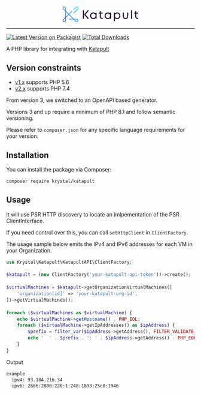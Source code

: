 <p align="center"><img src="./katapult_logo.svg" alt="Katapult logo" width="40%" /></p>

---

[![Latest Version on Packagist](https://img.shields.io/packagist/v/krystal/katapult.svg?style=flat-square)](https://packagist.org/packages/krystal/katapult)
[![Total Downloads](https://img.shields.io/packagist/dt/krystal/katapult.svg?style=flat-square)](https://packagist.org/packages/krystal/katapult)

A PHP library for integrating with [Katapult](https://katapult.io/)

## Version constraints
* [v1.x](https://github.com/krystal/katapult-php/tree/1.x) supports PHP 5.6
* [v2.x](https://github.com/krystal/katapult-php/tree/2.x) supports PHP 7.4

From version 3, we switched to an OpenAPI based generator.

Versions 3 and up require a minimum of PHP 8.1 and follow semantic versioning.

Please refer to `composer.json` for any specific language requirements for your version.

## Installation

You can install the package via Composer:

```bash
composer require krystal/katapult
```

## Usage

It will use PSR HTTP discovery to locate an imlpementation of the PSR ClientInterface.

If you need control over this, you can call `setHttpClient` in `ClientFactory`.

The usage sample below emits the IPv4 and IPv6 addresses for each VM in your Organization.

```php
use Krystal\Katapult\KatapultAPI\ClientFactory;

$katapult = (new ClientFactory('your-katapult-api-token'))->create();

$virtualMachines = $katapult->getOrganizationVirtualMachines([
    'organization[id]' => 'your-katapult-org-id',
])->getVirtualMachines();

foreach ($virtualMachines as $virtualMachine) {
    echo $virtualMachine->getHostname() . PHP_EOL;
    foreach ($virtualMachine->getIpAddresses() as $ipAddress) {
        $prefix = filter_var($ipAddress->getAddress(), FILTER_VALIDATE_IP, FILTER_FLAG_IPV4) ? 'ipv4' : 'ipv6';
        echo '  ' . $prefix . ': ' . $ipAddress->getAddress() . PHP_EOL;
    }
}
```

Output

```
example
  ipv4: 93.184.216.34
  ipv6: 2606:2800:220:1:248:1893:25c8:1946
```
